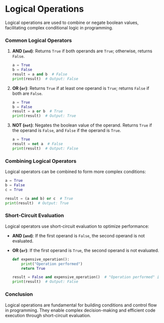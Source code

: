 # Logical Operations

Logical operations are used to combine or negate boolean values, facilitating complex conditional logic in programming.

### Common Logical Operators

1. **AND (`and`)**: Returns `True` if both operands are `True`; otherwise, returns `False`.

   ```python
   a = True
   b = False
   result = a and b  # False
   print(result)  # Output: False
   ```

2. **OR (`or`)**: Returns `True` if at least one operand is `True`; returns `False` if both are `False`.

   ```python
   a = True
   b = False
   result = a or b  # True
   print(result)  # Output: True
   ```

3. **NOT (`not`)**: Negates the boolean value of the operand. Returns `True` if the operand is `False`, and `False` if the operand is `True`.

   ```python
   a = True
   result = not a  # False
   print(result)  # Output: False
   ```

### Combining Logical Operators

Logical operators can be combined to form more complex conditions:

   ```python
   a = True
   b = False
   c = True

   result = (a and b) or c  # True
   print(result)  # Output: True
   ```

### Short-Circuit Evaluation

Logical operators use short-circuit evaluation to optimize performance:
- **AND (`and`)**: If the first operand is `False`, the second operand is not evaluated.
- **OR (`or`)**: If the first operand is `True`, the second operand is not evaluated.

   ```python
   def expensive_operation():
       print("Operation performed")
       return True

   result = False and expensive_operation()  # "Operation performed" is not printed
   print(result)  # Output: False
   ```

### Conclusion

Logical operations are fundamental for building conditions and control flow in programming. They enable complex decision-making and efficient code execution through short-circuit evaluation.

